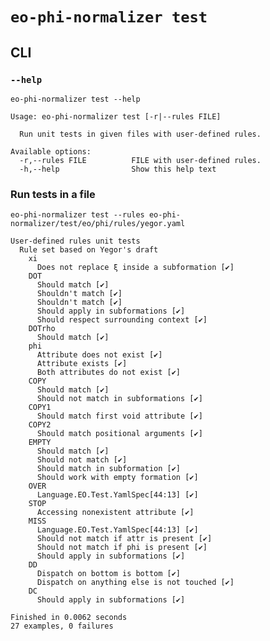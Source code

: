 # `eo-phi-normalizer test`

## CLI

### `--help`

```$ as console
eo-phi-normalizer test --help
```

```console
Usage: eo-phi-normalizer test [-r|--rules FILE]

  Run unit tests in given files with user-defined rules.

Available options:
  -r,--rules FILE          FILE with user-defined rules.
  -h,--help                Show this help text
```

### Run tests in a file

```console
eo-phi-normalizer test --rules eo-phi-normalizer/test/eo/phi/rules/yegor.yaml
```

<!--
The command output is modified to make documentation generation reproducible.

The full command is hidden to not show unnecessary details in the documentation.

`$ eo-phi-normalizer test --rules eo-phi-normalizer/test/eo/phi/rules/yegor.yaml | sed -e 's/\(Finished in\) \([0-9]\.[0-9]\+\)/\1 0.0062/'` as console -->

```console
User-defined rules unit tests
  Rule set based on Yegor's draft
    xi
      Does not replace ξ inside a subformation [✔]
    DOT
      Should match [✔]
      Shouldn't match [✔]
      Shouldn't match [✔]
      Should apply in subformations [✔]
      Should respect surrounding context [✔]
    DOTrho
      Should match [✔]
    phi
      Attribute does not exist [✔]
      Attribute exists [✔]
      Both attributes do not exist [✔]
    COPY
      Should match [✔]
      Should not match in subformations [✔]
    COPY1
      Should match first void attribute [✔]
    COPY2
      Should match positional arguments [✔]
    EMPTY
      Should match [✔]
      Should not match [✔]
      Should match in subformation [✔]
      Should work with empty formation [✔]
    OVER
      Language.EO.Test.YamlSpec[44:13] [✔]
    STOP
      Accessing nonexistent attribute [✔]
    MISS
      Language.EO.Test.YamlSpec[44:13] [✔]
      Should not match if attr is present [✔]
      Should not match if phi is present [✔]
      Should apply in subformations [✔]
    DD
      Dispatch on bottom is bottom [✔]
      Dispatch on anything else is not touched [✔]
    DC
      Should apply in subformations [✔]

Finished in 0.0062 seconds
27 examples, 0 failures
```

